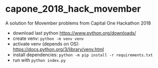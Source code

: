 # capone_2018_hack_movember
A solution for Movember problems from Capital One Hackathon 2018

- download last python https://www.python.org/downloads/
- create venv: ```python -m venv venv```
- activate venv (depends on OS): https://docs.python.org/3/library/venv.html
- install dependencies: ```python -m pip install -r requirements.txt```
- run with ```python index.py```
